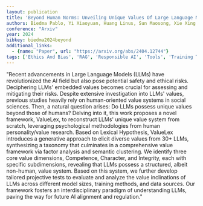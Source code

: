 ```yaml
---
layout: publication
title: 'Beyond Human Norms: Unveiling Unique Values Of Large Language Models Through Interdisciplinary Approaches'
authors: Biedma Pablo, Yi Xiaoyuan, Huang Linus, Sun Maosong, Xie Xing
conference: "Arxiv"
year: 2024
bibkey: biedma2024beyond
additional_links:
  - {name: "Paper", url: "https://arxiv.org/abs/2404.12744"}
tags: ['Ethics And Bias', 'RAG', 'Responsible AI', 'Tools', 'Training Techniques']
---
```

"Recent advancements in Large Language Models (LLMs) have revolutionized the AI field but also pose potential safety and ethical risks. Deciphering LLMs' embedded values becomes crucial for assessing and mitigating their risks. Despite extensive investigation into LLMs' values, previous studies heavily rely on human-oriented value systems in social sciences. Then, a natural question arises: Do LLMs possess unique values beyond those of humans? Delving into it, this work proposes a novel framework, ValueLex, to reconstruct LLMs' unique value system from scratch, leveraging psychological methodologies from human personality/value research. Based on Lexical Hypothesis, ValueLex introduces a generative approach to elicit diverse values from 30+ LLMs, synthesizing a taxonomy that culminates in a comprehensive value framework via factor analysis and semantic clustering. We identify three core value dimensions, Competence, Character, and Integrity, each with specific subdimensions, revealing that LLMs possess a structured, albeit non-human, value system. Based on this system, we further develop tailored projective tests to evaluate and analyze the value inclinations of LLMs across different model sizes, training methods, and data sources. Our framework fosters an interdisciplinary paradigm of understanding LLMs, paving the way for future AI alignment and regulation."
